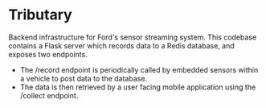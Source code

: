 # Tributary

Backend infrastructure for Ford's sensor streaming system. This codebase contains a Flask server which records data to a Redis database, and exposes two endpoints. 
-  The /record endpoint is periodically called by embedded sensors within a vehicle to post data to the database. 
-  The data is then retrieved by a user facing mobile application using the /collect endpoint.
